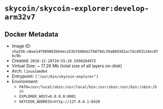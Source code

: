# `skycoin/skycoin-explorer:develop-arm32v7`

## Docker Metadata

- Image ID: `sha256:e8ae14f909063b64eca53bfd48eb2fb079dc39a804382ac7dcd93134ec0fbc9b`
- Created: `2018-12-28T10:55:26.559028497Z`
- Virtual Size: ~ 17.26 Mb
    (total size of all layers on-disk)
- Arch: `linux`/`amd64`
- Entrypoint: `["/usr/bin/skycoin-explorer"]`
- Environment:
    - `PATH=/usr/local/sbin:/usr/local/bin:/usr/sbin:/usr/bin:/sbin:/bin`
    - `EXPLORER_HOST=0.0.0.0:8001`
    - `SKYCOIN_ADDRESS=http://127.0.0.1:6420`

